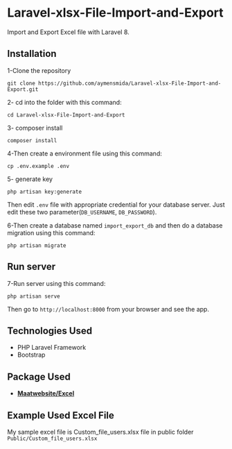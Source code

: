 # Laravel-xlsx-File-Import-and-Export

Import and Export Excel file with Laravel 8.

## Installation

1-Clone the repository
```
git clone https://github.com/aymensmida/Laravel-xlsx-File-Import-and-Export.git
```

2- cd into the folder with this command:
```
cd Laravel-xlsx-File-Import-and-Export
```

3- composer install
```
composer install
```

4-Then create a environment file using this command:
```
cp .env.example .env
```

5- generate key
```
php artisan key:generate
``` 

Then edit `.env` file with appropriate credential for your database server. Just edit these two parameter(`DB_USERNAME`, `DB_PASSWORD`).

6-Then create a database named `import_export_db` and then do a database migration using this command:
```
php artisan migrate
```

## Run server

7-Run server using this command:
```
php artisan serve
```

Then go to `http://localhost:8000` from your browser and see the app.

## Technologies Used

- PHP Laravel Framework
- Bootstrap

## Package  Used

- **[Maatwebsite/Excel ](https://docs.laravel-excel.com/3.1/getting-started/installation.html)**


## Example Used Excel File
My sample excel file is Custom_file_users.xlsx file in public folder
`Public/Custom_file_users.xlsx`
